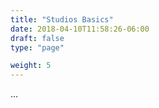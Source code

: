 ```yaml
---
title: "Studios Basics"
date: 2018-04-10T11:58:26-06:00
draft: false
type: "page"

weight: 5
---
```


...


